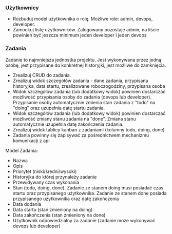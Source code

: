 ### Użytkownicy
- Rozbuduj model użytkownika o rolę. Możliwe role: admin, devops, developer.
- Zamockuj listę użytkowników. Zalogowany pozostaje admin, na liście powinien być jeszcze minimum jeden developer i jeden devops  
### Zadania
Zadanie to najmniejsza jednostka projektu. Jest wykonywana przez jedną osobę, jest przypisane do konkretnej historyjki, jest możliwe do zamknięcia. 
- Zrealizuj CRUD do zadania. 
- Zrealizuj widok szczegółów zadania - dane zadania, przypisana historyjka, data startu, zrealizowane roboczogodziny, przypisana osoba 
- Widok szczegółów zadania (lub dodatkowy widok) powinien dostarczać możliwość przypisania osoby do zadania (devops lub developer). Przypisanie osoby automatycznie zmienia stan zadania z "todo" na "doing" oraz uzupełnia datę startu zadania.
- Widok szczegółów zadania (lub dodatkowy widok) powinien dostarczać możliwość zmiany stanu zadania na "done". Zmiana stanu automatycznie uzupełnia datę zakończenia zadania.
- Zrealizuj widok tablicy kanban z zadaniami (kolumny todo, doing, done)
- Zadania powinny się zapisywać za pośrednictwem mechanizmu komunikacji z api


Model Zadania: 
- Nazwa
- Opis
- Priorytet (niski/średni/wysoki)
- Historyjka do której przynależy zadanie
- Przewidywany czas wykonania
- Stan (todo, doing, done). Zadanie ze stanem doing musi posiadać czas startu oraz przypisanego użytkownika. Zadanie ze stanem done posiada przypisanego użytkownika oraz datę zakończenia
- Data dodania
- Data startu (stan zmieniony na doing)
- Data zakończenia (stan zmieniony na done)
- Użytkownik odpowiedzialny za zadanie (zadanie może wykonywać devops lub developer)

